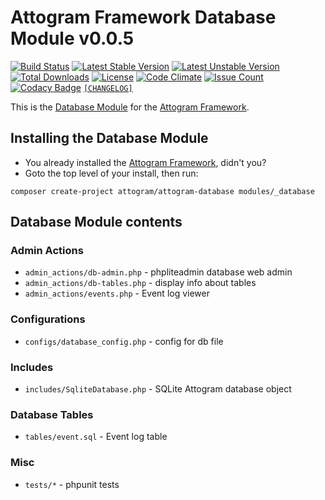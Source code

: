 # Attogram Framework Database Module v0.0.5

[![Build Status](https://travis-ci.org/attogram/attogram-database.svg?branch=master)](https://travis-ci.org/attogram/attogram-database)
[![Latest Stable Version](https://poser.pugx.org/attogram/attogram-database/v/stable)](https://packagist.org/packages/attogram/attogram-database)
[![Latest Unstable Version](https://poser.pugx.org/attogram/attogram-database/v/unstable)](https://packagist.org/packages/attogram/attogram-database)
[![Total Downloads](https://poser.pugx.org/attogram/attogram-database/downloads)](https://packagist.org/packages/attogram/attogram-database)
[![License](https://poser.pugx.org/attogram/attogram-database/license)](https://github.com/attogram/attogram-database/blob/master/LICENSE.md)
[![Code Climate](https://codeclimate.com/github/attogram/attogram-database/badges/gpa.svg)](https://codeclimate.com/github/attogram/attogram-database)
[![Issue Count](https://codeclimate.com/github/attogram/attogram-database/badges/issue_count.svg)](https://codeclimate.com/github/attogram/attogram-database)
[![Codacy Badge](https://api.codacy.com/project/badge/Grade/504e180dee5e460db61335319b5de859)](https://www.codacy.com/app/attogram-project/attogram-database?utm_source=github.com&amp;utm_medium=referral&amp;utm_content=attogram/attogram-database&amp;utm_campaign=Badge_Grade)
[`[CHANGELOG]`](https://github.com/attogram/attogram-database/blob/master/CHANGELOG.md)

This is the [Database Module](https://github.com/attogram/attogram-database)
for the [Attogram Framework](https://github.com/attogram/attogram).

## Installing the Database Module

* You already installed the [Attogram Framework](https://github.com/attogram/attogram), didn't you?
* Goto the top level of your install, then run:

```
composer create-project attogram/attogram-database modules/_database
```

## Database Module contents

### Admin Actions

* `admin_actions/db-admin.php` - phpliteadmin database web admin
* `admin_actions/db-tables.php` - display info about tables
* `admin_actions/events.php` - Event log viewer

### Configurations

* `configs/database_config.php` - config for db file

### Includes

* `includes/SqliteDatabase.php` - SQLite Attogram database object

### Database Tables

* `tables/event.sql` - Event log table  

### Misc

* `tests/*` - phpunit tests
